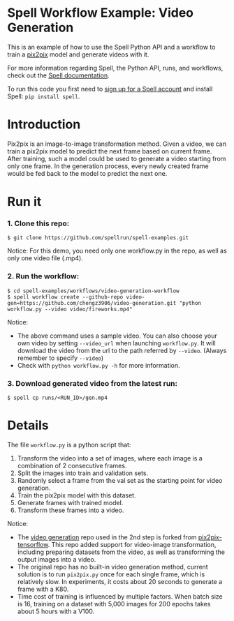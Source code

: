 # Spell Workflow Example: Video Generation
This is an example of how to use the Spell Python API and a workflow to train a [pix2pix](https://github.com/affinelayer/pix2pix-tensorflow) model and generate videos with it.

For more information regarding Spell, the Python API, runs, and workflows,
check out the [Spell documentation](https://spell.run/docs).

To run this code you first need to [sign up for a Spell account](https://web.spell.run/register)
and install Spell: `pip install spell`.

# Introduction
Pix2pix is an image-to-image transformation method. Given a video, we can train a pix2pix model to predict the next frame based on current frame. After training, such a model could be used to generate a video starting from only one frame. In the generation process, every newly created frame would be fed back to the model to predict the next one.

# Run it

### 1. Clone this repo:
```ShellSession
$ git clone https://github.com/spellrun/spell-examples.git
```
Notice: For this demo, you need only one workflow.py in the repo, as well as only one video file (.mp4).

### 2. Run the workflow:
```ShellSession
$ cd spell-examples/workflows/video-generation-workflow
$ spell workflow create --github-repo video-gen=https://github.com/chengz3906/video-generation.git "python workflow.py --video video/fireworks.mp4"
```
Notice: 
* The above command uses a sample video. You can also choose your own video by setting `--video_url` when launching `workflow.py`. It will download the video from the url to the path referred by `--video`. (Always remember to specify `--video`)
* Check with `python workflow.py -h` for more information.

### 3. Download generated video from the latest run:
```ShellSession
$ spell cp runs/<RUN_ID>/gen.mp4
```

# Details

The file `workflow.py` is a python script that:
1. Transform the video into a set of images, where each image is a combination of 2 consecutive frames.
2. Split the images into train and validation sets.
3. Randomly select a frame from the val set as the starting point for video generation.
4. Train the pix2pix model with this dataset.
5. Generate frames with trained model.
6. Transform these frames into a video.

Notice:
* The [video generation](https://github.com/chengz3906/video-generation) repo used in the 2nd step is forked from [pix2pix-tensorflow](https://github.com/affinelayer/pix2pix-tensorflow). This repo added support for video-image transformation, including preparing datasets from the video, as well as transforming the output images into a video. 
* The original repo has no built-in video generation method, current solution is to run `pix2pix.py` once for each single frame, which is relatively slow. In experiments, it costs about 20 seconds to generate a frame with a K80. 
* Time cost of training is influenced by multiple factors. When batch size is 16, training on a dataset with 5,000 images for 200 epochs takes about 5 hours with a V100.
